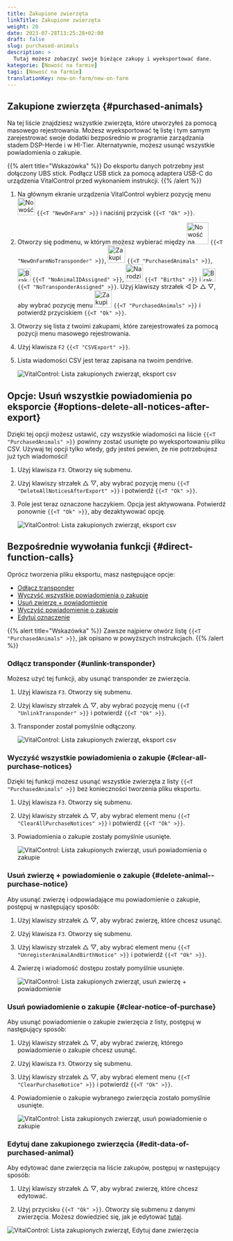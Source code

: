 ```yaml
---
title: Zakupione zwierzęta
linkTitle: Zakupione zwierzęta
weight: 20
date: 2023-07-28T13:25:28+02:00
draft: false
slug: purchased-animals
description: >
  Tutaj możesz zobaczyć swoje bieżące zakupy i wyeksportować dane.
kategorie: [Nowość na farmie]
tagi: [Nowość na farmie]
translationKey: new-on-farm/new-on-farm
---
```

## Zakupione zwierzęta {#purchased-animals}

Na tej liście znajdziesz wszystkie zwierzęta, które utworzyłeś za pomocą masowego rejestrowania. Możesz wyeksportować tę listę i tym samym zarejestrować swoje dodatki bezpośrednio w programie zarządzania stadem DSP-Herde i w HI-Tier. Alternatywnie, możesz usunąć wszystkie powiadomienia o zakupie.

{{% alert title="Wskazówka" %}}
Do eksportu danych potrzebny jest dołączony UBS stick. Podłącz USB stick za pomocą adaptera USB-C do urządzenia VitalControl przed wykonaniem instrukcji.
{{% /alert %}}

1. Na głównym ekranie urządzenia VitalControl wybierz pozycję menu <img src="/icons/main/new-on-farm.svg" width="40" align="bottom" alt="Nowość na farmie" /> `{{<T "NewOnFarm" >}}` i naciśnij przycisk `{{<T "Ok" >}}`.

2. Otworzy się podmenu, w którym możesz wybierać między <img src="/icons/registration/new-on-farm-no-transponder.svg" width="50" align="bottom" alt="Nowość na farmie, bez transpondera" /> `{{<T "NewOnFarmNoTransponder" >}}`, <img src="/icons/main/new-on-farm.svg" width="40" align="bottom" alt="Zakupione zwierzęta" /> `{{<T "PurchasedAnimals" >}}`, <img src="/icons/registration/no-eartag-number.svg" width="30" align="bottom" alt="Brak krajowego ID zwierzęcia" /> `{{<T "NoAnimalIDAssigned" >}}`, <img src="/icons/main/births.svg" width="40" align="bottom" alt="Narodziny" /> `{{<T "Births" >}}` i <img src="/icons/registration/no-transponder.svg" width="30" align="bottom" alt="Brak przypisanego transpondera" /> `{{<T "NoTransponderAssigned" >}}`. Użyj klawiszy strzałek ◁ ▷ △ ▽, aby wybrać pozycję menu <img src="/icons/main/new-on-farm.svg" width="40" align="bottom" alt="Zakupione zwierzęta" /> `{{<T "PurchasedAnimals" >}}` i potwierdź przyciskiem `{{<T "Ok" >}}`.

3. Otworzy się lista z twoimi zakupami, które zarejestrowałeś za pomocą pozycji menu masowego rejestrowania.


4. Użyj klawisza `F2` `{{<T "CSVExport" >}}`.

5. Lista wiadomości CSV jest teraz zapisana na twoim pendrive.

    ![VitalControl: Lista zakupionych zwierząt, eksport csv](../images/purchasedanimals.png "Zakupione zwierzęta, eksport csv ")

## Opcje: Usuń wszystkie powiadomienia po eksporcie {#options-delete-all-notices-after-export}

Dzięki tej opcji możesz ustawić, czy wszystkie wiadomości na liście `{{<T "PurchasedAnimals" >}}` powinny zostać usunięte po wyeksportowaniu pliku CSV. Używaj tej opcji tylko wtedy, gdy jesteś pewien, że nie potrzebujesz już tych wiadomości!

1. Użyj klawisza `F3`. Otworzy się submenu.

2. Użyj klawiszy strzałek △ ▽, aby wybrać pozycję menu `{{<T "DeleteAllNoticesAfterExport" >}}` i potwierdź `{{<T "Ok" >}}`.

3. Pole jest teraz oznaczone haczykiem. Opcja jest aktywowana. Potwierdź ponownie `{{<T "Ok" >}}`, aby dezaktywować opcję.

    ![VitalControl: Lista zakupionych zwierząt, eksport csv](../images/delete-all.png "Usuń wszystkie powiadomienia po eksporcie")    

## Bezpośrednie wywołania funkcji {#direct-function-calls}

Oprócz tworzenia pliku eksportu, masz następujące opcje:

- [Odłącz transponder](#unlink-transponder)
- [Wyczyść wszystkie powiadomienia o zakupie](#clear-all-purchase-notices)
- [Usuń zwierzę + powiadomienie](#delete-animal--purchase-notice)
- [Wyczyść powiadomienie o zakupie](#clear-notice-of-purchase)
- [Edytuj oznaczenie](#edit-data-of-purchased-animal)

{{% alert title="Wskazówka" %}}
Zawsze najpierw otwórz listę `{{<T "PurchasedAnimals" >}}`, jak opisano w powyższych instrukcjach.
{{% /alert %}}

### Odłącz transponder {#unlink-transponder}

Możesz użyć tej funkcji, aby usunąć transponder ze zwierzęcia.

1. Użyj klawisza `F3`. Otworzy się submenu.

2. Użyj klawiszy strzałek △ ▽, aby wybrać pozycję menu `{{<T "UnlinkTransponder" >}}` i potwierdź `{{<T "Ok" >}}`.

3. Transponder został pomyślnie odłączony.

    ![VitalControl: Lista zakupionych zwierząt, eksport csv](../images/unlink-transponder.png "Zakupione zwierzęta, odłącz transponder")

### Wyczyść wszystkie powiadomienia o zakupie {#clear-all-purchase-notices}


Dzięki tej funkcji możesz usunąć wszystkie zwierzęta z listy `{{<T "PurchasedAnimals" >}}` bez konieczności tworzenia pliku eksportu.

1. Użyj klawisza `F3`. Otworzy się submenu.

2. Użyj klawiszy strzałek △ ▽, aby wybrać element menu `{{<T "ClearAllPurchaseNotices" >}}` i potwierdź `{{<T "Ok" >}}`.

3. Powiadomienia o zakupie zostały pomyślnie usunięte.

    ![VitalControl: Lista zakupionych zwierząt, usuń powiadomienia o zakupie](../images/clear.png "Usuń wszystkie powiadomienia o zakupie")

### Usuń zwierzę + powiadomienie o zakupie {#delete-animal--purchase-notice}

Aby usunąć zwierzę i odpowiadające mu powiadomienie o zakupie, postępuj w następujący sposób:

1. Użyj klawiszy strzałek △ ▽, aby wybrać zwierzę, które chcesz usunąć.

2. Użyj klawisza `F3`. Otworzy się submenu.

3. Użyj klawiszy strzałek △ ▽, aby wybrać element menu `{{<T "UnregisterAnimalAndBirthNotice" >}}` i potwierdź `{{<T "Ok" >}}`.

4. Zwierzę i wiadomość dostępu zostały pomyślnie usunięte.

    ![VitalControl: Lista zakupionych zwierząt, usuń zwierzę + powiadomienie](../images/delete.png "Usuń zwierzę + powiadomienie")

### Usuń powiadomienie o zakupie {#clear-notice-of-purchase}

Aby usunąć powiadomienie o zakupie zwierzęcia z listy, postępuj w następujący sposób:

1. Użyj klawiszy strzałek △ ▽, aby wybrać zwierzę, którego powiadomienie o zakupie chcesz usunąć.

2. Użyj klawisza `F3`. Otworzy się submenu.

3. Użyj klawiszy strzałek △ ▽, aby wybrać element menu `{{<T "ClearPurchaseNotice" >}}` i potwierdź `{{<T "Ok" >}}`.

4. Powiadomienie o zakupie wybranego zwierzęcia zostało pomyślnie usunięte.

    ![VitalControl: Lista zakupionych zwierząt, usuń powiadomienie o zakupie](../images/clearnotice.png "Usuń powiadomienie o zakupie")

### Edytuj dane zakupionego zwierzęcia {#edit-data-of-purchased-animal}

Aby edytować dane zwierzęcia na liście zakupów, postępuj w następujący sposób:

1. Użyj klawiszy strzałek △ ▽, aby wybrać zwierzę, które chcesz edytować.

2. Użyj przycisku `{{<T "Ok" >}}`. Otworzy się submenu z danymi zwierzęcia. Możesz dowiedzieć się, jak je edytować [tutaj](/en/docs/actions/edit/#edit-animal-data).

![VitalControl: Lista zakupionych zwierząt, Edytuj dane zwierzęcia](../images/edit.png "Edytuj dane zakupionego zwierzęcia")
